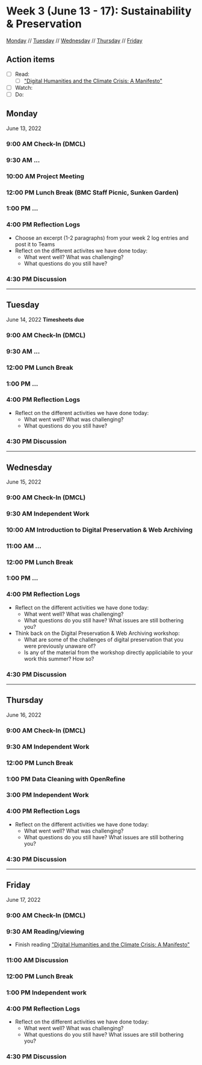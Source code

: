 # Week 3 (June 13 - 17): Sustainability & Preservation

[Monday](#monday) // [Tuesday](#tuesday) // [Wednesday](#wednesday) // [Thursday](#thursday) // [Friday](#friday)

## Action items
- [ ] Read: 
  - [ ] ["Digital Humanities and the Climate Crisis: A Manifesto"](https://dhc-barnard.github.io/dhclimate/)
- [ ] Watch:
- [ ] Do:

## Monday
June 13, 2022

### 9:00 AM Check-In (DMCL)

### 9:30 AM ...

### 10:00 AM Project Meeting

### 12:00 PM Lunch Break (BMC Staff Picnic, Sunken Garden)

### 1:00 PM ...

### 4:00 PM Reflection Logs
- Choose an excerpt (1-2 paragraphs) from your week 2 log entries and post it to Teams
- Reflect on the different activites we have done today:
  - What went well?  What was challenging?
  - What questions do you still have?

### 4:30 PM Discussion

---

## Tuesday
June 14, 2022
**Timesheets due**

### 9:00 AM Check-In (DMCL)

### 9:30 AM ...

### 12:00 PM Lunch Break

### 1:00 PM ...

### 4:00 PM Reflection Logs
- Reflect on the different activities we have done today:
  - What went well?  What was challenging?
  - What questions do you still have?

### 4:30 PM Discussion


---

## Wednesday
June 15, 2022

### 9:00 AM Check-In (DMCL)

### 9:30 AM Independent Work

### 10:00 AM Introduction to Digital Preservation & Web Archiving

### 11:00 AM ...

### 12:00 PM Lunch Break

### 1:00 PM ...

### 4:00 PM Reflection Logs
- Reflect on the different activities we have done today:
  - What went well?  What was challenging?
  - What questions do you still have?  What issues are still bothering you?
- Think back on the Digital Preservation & Web Archiving workshop:
  - What are some of the challenges of digital preservation that you were previously unaware of?
  - Is any of the material from the workshop directly appliciabile to your work this summer? How so?

### 4:30 PM Discussion

---

## Thursday
June 16, 2022

### 9:00 AM Check-In (DMCL)

### 9:30 AM Independent Work

### 12:00 PM Lunch Break

### 1:00 PM Data Cleaning with OpenRefine

### 3:00 PM Independent Work

### 4:00 PM Reflection Logs
- Reflect on the different activities we have done today:
  - What went well?  What was challenging?
  - What questions do you still have?  What issues are still bothering you?

### 4:30 PM Discussion

---

## Friday
June 17, 2022

### 9:00 AM Check-In (DMCL)

### 9:30 AM Reading/viewing
- Finish reading ["Digital Humanities and the Climate Crisis: A Manifesto"](https://dhc-barnard.github.io/dhclimate/)

### 11:00 AM Discussion

### 12:00 PM Lunch Break

### 1:00 PM Independent work

### 4:00 PM Reflection Logs
- Reflect on the different activities we have done today:
  - What went well? What was challenging?
  - What questions do you still have? What issues are still bothering you?

### 4:30 PM Discussion
